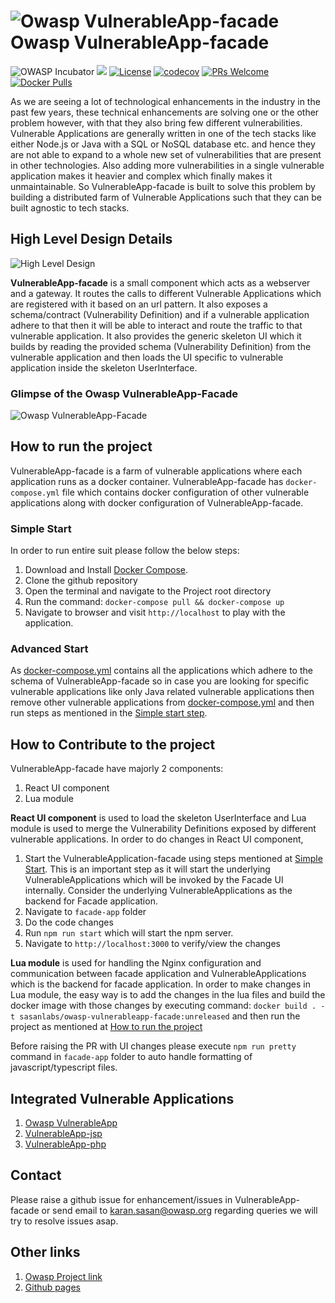 #  ![Owasp VulnerableApp-facade](https://raw.githubusercontent.com/SasanLabs/VulnerableApp/master/docs/logos/Coloured/iconColoured.png)Owasp VulnerableApp-facade
![OWASP Incubator](https://img.shields.io/badge/owasp-incubator-blue.svg) ![](https://img.shields.io/github/v/release/SasanLabs/VulnerableApp-facade?style=flat) [![License](https://img.shields.io/badge/License-Apache%202.0-blue.svg)](https://opensource.org/licenses/Apache-2.0) [![codecov](https://codecov.io/gh/SasanLabs/VulnerableApp-facade/branch/main/graph/badge.svg?token=dDJD8LL7CZ)](https://codecov.io/gh/SasanLabs/VulnerableApp-facade) [![PRs Welcome](https://img.shields.io/badge/PRs-welcome-brightgreen.svg?style=flat-square)](http://makeapullrequest.com) [![Docker Pulls](https://badgen.net/docker/pulls/sasanlabs/owasp-vulnerableapp-facade?icon=docker&label=pulls)](https://hub.docker.com/r/sasanlabs/owasp-vulnerableapp-facade/)

As we are seeing a lot of technological enhancements in the industry in the past few years, these technical enhancements are solving one or the other problem however, with that they also bring few different vulnerabilities. Vulnerable Applications are generally written in one of the tech stacks like either Node.js or Java with a SQL or NoSQL database etc. and hence they are not able to expand to a whole new set of vulnerabilities that are present in other technologies. Also adding more vulnerabilities in a single vulnerable application makes it heavier and complex which finally makes it unmaintainable. So VulnerableApp-facade is built to solve this problem by building a distributed farm of Vulnerable Applications such that they can be built agnostic to tech stacks.

## High Level Design Details
![High Level Design](https://raw.githubusercontent.com/SasanLabs/VulnerableApp-facade/main/docs/images/VulnerableApp-facade.jpeg)

**VulnerableApp-facade** is a small component which acts as a webserver and a gateway. It routes the calls to different Vulnerable Applications which are registered with it based on an url pattern. It also exposes a schema/contract (Vulnerability Definition) and if a vulnerable application adhere to that then it will be able to interact and route the traffic to that vulnerable application. It also provides the generic skeleton UI which it builds by reading the provided schema (Vulnerability Definition) from the vulnerable application and then loads the UI specific to vulnerable application inside the skeleton UserInterface. 

### Glimpse of the Owasp VulnerableApp-Facade
![Owasp VulnerableApp-Facade](https://raw.githubusercontent.com/SasanLabs/VulnerableApp-facade/main/docs/images/gif/VulnerableApp-Facade.gif)

## How to run the project
VulnerableApp-facade is a farm of vulnerable applications where each application runs as a docker container. VulnerableApp-facade has `docker-compose.yml` file which contains docker configuration of other vulnerable applications along with docker configuration of VulnerableApp-facade. 
### Simple Start ###
In order to run entire suit please follow the below steps:
1. Download and Install [Docker Compose](https://docs.docker.com/compose/install/). 
2. Clone the github repository
3. Open the terminal and navigate to the Project root directory
4. Run the command: ``` docker-compose pull && docker-compose up ```
5. Navigate to browser and visit `http://localhost` to play with the application.

### Advanced Start ###
As [docker-compose.yml](https://github.com/SasanLabs/VulnerableApp-facade/blob/main/docker-compose.yml) contains all the applications which adhere to the schema of VulnerableApp-facade so in case you are looking for specific vulnerable applications like only Java related vulnerable applications then remove other vulnerable applications from [docker-compose.yml](https://github.com/SasanLabs/VulnerableApp-facade/blob/main/docker-compose.yml) and then run steps as mentioned in the [Simple start step](#simple-start).

## How to Contribute to the project
VulnerableApp-facade have majorly 2 components:
1. React UI component
2. Lua module

**React UI component** is used to load the skeleton UserInterface and Lua module is used to merge the Vulnerability Definitions exposed by different vulnerable applications.
In order to do changes in React UI component, 
1. Start the VulnerableApplication-facade using steps mentioned at [Simple Start](#simple-start). This is an important step as it will start the underlying VulnerableApplications which will be invoked by the Facade UI internally. Consider the underlying VulnerableApplications as the backend for Facade application.
2. Navigate to `facade-app` folder 
3. Do the code changes
4. Run `npm run start` which will start the npm server.
5. Navigate to `http://localhost:3000` to verify/view the changes

**Lua module** is used for handling the Nginx configuration and communication between facade application and VulnerableApplications which is the backend for facade application. 
In order to make changes in Lua module, the easy way is to add the changes in the lua files and build the docker image with those changes
by executing command: ```docker build . -t sasanlabs/owasp-vulnerableapp-facade:unreleased``` and then run the project as mentioned at [How to run the project](#how-to-run-the-project) 

Before raising the PR with UI changes please execute `npm run pretty` command in `facade-app` folder to auto handle formatting of javascript/typescript files.

## Integrated Vulnerable Applications
1. [Owasp VulnerableApp](https://github.com/SasanLabs/VulnerableApp)
2. [VulnerableApp-jsp](https://github.com/SasanLabs/VulnerableApp-jsp)
3. [VulnerableApp-php](https://github.com/SasanLabs/VulnerableApp-php)

## Contact ##
Please raise a github issue for enhancement/issues in VulnerableApp-facade or send email to karan.sasan@owasp.org regarding queries
we will try to resolve issues asap.

## Other links ##
1. [Owasp Project link](https://owasp.org/www-project-vulnerableapp-facade/)
2. [Github pages](https://sasanlabs.github.io/VulnerableApp-facade/)
